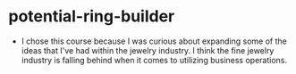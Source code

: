 # potential-ring-builder

* I chose this course because I was curious about expanding some of the ideas that I've had within the jewelry industry. I think the fine jewelry industry is falling behind when it comes to utilizing business operations.
